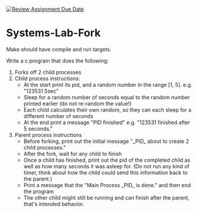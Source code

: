 [![Review Assignment Due Date](https://classroom.github.com/assets/deadline-readme-button-24ddc0f5d75046c5622901739e7c5dd533143b0c8e959d652212380cedb1ea36.svg)](https://classroom.github.com/a/zB4HXrL3)
# Systems-Lab-Fork

<p>Make should have compile and run targets.</p>
<p>Write a c program that does the following:</p>
<ol>
  <li>Forks off 2 child processes</li>
  <li>
    Child process instructions:
    <ul>
      <li>At the start print its pid, and a random number in the range [1, 5]. e.g. "123531 5sec"</li>
      <li>Sleep for a random number of seconds equal to the random number printed earlier (do not re-random the value!)</li>
      <li>Each child calculates their own random, so they can each sleep for a different number of seconds</li>
      <li>At the end print a message "PID finished" e.g. "123531 finished after 5 seconds."</li>
    </ul>
  </li>
  <li>
    Parent process instructions
    <ul>
      <li>Before forking, print out the initial message "_PID_ about to create 2 child processes."</li>
      <li>After the fork, wait for any child to finish</li>
      <li>Once a child has finished, print out the pid of the completed child as well as how many seconds it was asleep for. (Do not run any kind of timer, think about how the child could send this information back to the parent.)</li>
      <li>Print a message that the "Main Process _PID_  is done." and then end the program</li>
      <li>The other child might still be running and can finish after the parent, that's intended behavior.</li>
    </ul>
  </li>
</ol>
